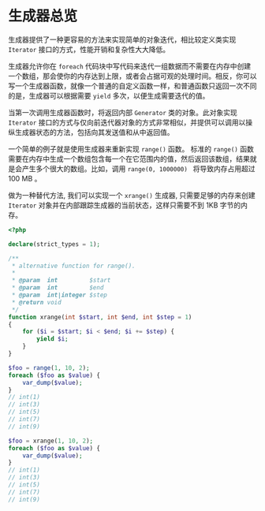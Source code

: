 # 生成器总览

生成器提供了一种更容易的方法来实现简单的对象迭代，相比较定义类实现 `Iterator` 接口的方式，性能开销和复杂性大大降低。

生成器允许你在 `foreach` 代码块中写代码来迭代一组数据而不需要在内存中创建一个数组，那会使你的内存达到上限，或者会占据可观的处理时间。相反，你可以写一个生成器函数，就像一个普通的自定义函数一样，和普通函数只返回一次不同的是，生成器可以根据需要 `yield` 多次，以便生成需要迭代的值。

当第一次调用生成器函数时，将返回内部 `Generator` 类的对象。此对象实现 `Iterator` 接口的方式与仅向前迭代器对象的方式非常相似，并提供可以调用以操纵生成器状态的方法，包括向其发送值和从中返回值。

一个简单的例子就是使用生成器来重新实现 `range()` 函数。 标准的 `range()` 函数需要在内存中生成一个数组包含每一个在它范围内的值，然后返回该数组，结果就是会产生多个很大的数组。比如，调用 `range(0, 1000000) ` 将导致内存占用超过 100 MB 。

做为一种替代方法, 我们可以实现一个 `xrange()` 生成器, 只需要足够的内存来创建 `Iterator` 对象并在内部跟踪生成器的当前状态，这样只需要不到 1KB 字节的内存。

```php
<?php

declare(strict_types = 1);

/**
 * alternative function for range().
 *
 * @param  int         $start
 * @param  int         $end
 * @param  int|integer $step
 * @return void
 */
function xrange(int $start, int $end, int $step = 1)
{
    for ($i = $start; $i < $end; $i += $step) {
        yield $i;
    }
}

$foo = range(1, 10, 2);
foreach ($foo as $value) {
    var_dump($value);
}
// int(1)
// int(3)
// int(5)
// int(7)
// int(9)

$foo = xrange(1, 10, 2);
foreach ($foo as $value) {
    var_dump($value);
}
// int(1)
// int(3)
// int(5)
// int(7)
// int(9)

```


